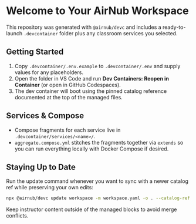 # Welcome to Your AirNub Workspace

This repository was generated with `@airnub/devc` and includes a ready-to-launch `.devcontainer` folder plus any classroom services you selected.

## Getting Started

1. Copy `.devcontainer/.env.example` to `.devcontainer/.env` and supply values for any placeholders.
2. Open the folder in VS Code and run **Dev Containers: Reopen in Container** (or open in GitHub Codespaces).
3. The dev container will boot using the pinned catalog reference documented at the top of the managed files.

## Services & Compose

* Compose fragments for each service live in `.devcontainer/services/<name>/`.
* `aggregate.compose.yml` stitches the fragments together via `extends` so you can run everything locally with Docker Compose if desired.

## Staying Up to Date

Run the update command whenever you want to sync with a newer catalog ref while preserving your own edits:

```bash
npx @airnub/devc update workspace -m workspace.yaml -o . --catalog-ref <sha>
```

Keep instructor content outside of the managed blocks to avoid merge conflicts.
